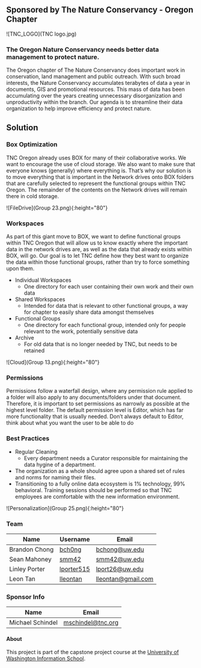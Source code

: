 

## Sponsored by The Nature Conservancy - Oregon Chapter
![TNC_LOGO](TNC logo.jpg)

###	The Oregon Nature Conservancy needs better data management to protect nature.

The Oregon chapter of The Nature Conservancy does important work in conservation, land management and public outreach. With such broad interests, the Nature Conservancy accumulates terabytes of data a year in documents, GIS and promotional resources. This mass of data has been accumulating over the years creating unnecessary disorganization and unproductivity within the branch. Our agenda is to streamline their data organization to help improve efficiency and protect nature.

## Solution

### Box Optimization

TNC Oregon already uses BOX for many of their collaborative works. We want to encourage the use of cloud storage.  We also want to make sure that everyone knows (generally) where everything is.  That’s why our solution is to move everything that is important in the Network drives onto BOX folders that are carefully selected to represent the functional groups within TNC Oregon. The remainder of the contents on the Network drives will remain there in cold storage.

![FileDrive](Group 23.png){:height="80"}


### Workspaces
As part of this giant move to BOX, we want to define functional groups within TNC Oregon that will allow us to know exactly where the important data in the network drives are, as well as the data that already exists within BOX, will go.  Our goal is to let TNC define how they best want to organize the data within those functional groups, rather than try to force something upon them.

* Individual Workspaces
  * One directory for each user containing their own work and their own data
* Shared Workspaces
  * Intended for data that is relevant to other functional groups, a way for chapter to easily share data amongst themselves
* Functional Groups
  * One directory for each functional group, intended only for people relevant to the work, potentially sensitive data
* Archive
  * For old data that is no longer needed by TNC, but needs to be retained

![Cloud](Group 13.png){:height="80"}

### Permissions
Permissions follow a waterfall design, where any permission rule applied to a folder will also apply to any documents/folders under that document.  Therefore, it is important to set permissions as narrowly as possible at the highest level folder.
The default permission level is Editor, which has far more functionality that is usually needed.  Don’t always default to Editor, think about what you want the user to be able to do

### Best Practices

* Regular Cleaning
  * Every department needs a Curator responsible for maintaining the data hygine of a department.
* The organization as a whole should agree upon a shared set of rules and norms for naming their files.
* Transitioning to a fully online data ecosystem is 1% technology, 99% behavioral. Training sessions should be performed so that TNC employees are comfortable with the new information environment.

![Personalization](Group 25.png){:height="80"}



### Team

Name | Username | Email
-----|----------|------
Brandon Chong | [bch0ng](https://www.github.com/bch0ng) | [bchong@uw.edu](mailto:bchong@uw.edu)
Sean Mahoney |[smm42](https://www.github.com/smm42) | [smm42@uw.edu](mailto:smm42@uw.edu)
Linley Porter |[lporter515](https://www.github.com/lporter515) | [lport26@uw.edu](mailto:lport26@uw.edu)
Leon Tan | [lleontan](https://www.github.com/lleontan) | [lleontan@gmail.com](mailto:lleontan@gmail.com)

### Sponsor Info

Name  | Email
-----|------
Michael Schindel | [mschindel@tnc.org ](mailto:mschindel@tnc.org )

#### About

This project is part of the capstone project course at the [University of Washington Information School](https://ischool.uw.edu/capstone).
